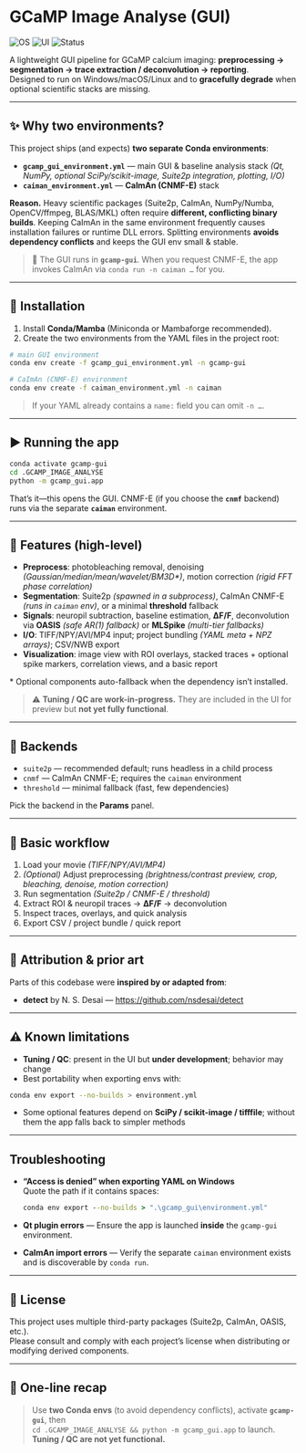 # GCaMP Image Analyse (GUI)

![OS](https://img.shields.io/badge/OS-Windows%20|%20macOS%20|%20Linux-informational)
![UI](https://img.shields.io/badge/GUI-PySide6-blue)
![Status](https://img.shields.io/badge/Tuning%20%2F%20QC-WIP-orange)

A lightweight GUI pipeline for GCaMP calcium imaging: **preprocessing → segmentation → trace extraction / deconvolution → reporting**.  
Designed to run on Windows/macOS/Linux and to **gracefully degrade** when optional scientific stacks are missing.

---

## ✨ Why two environments?

This project ships (and expects) **two separate Conda environments**:

- **`gcamp_gui_environment.yml`** — main GUI & baseline analysis stack *(Qt, NumPy, optional SciPy/scikit-image, Suite2p integration, plotting, I/O)*  
- **`caiman_environment.yml`** — **CaImAn (CNMF-E)** stack

**Reason.** Heavy scientific packages (Suite2p, CaImAn, NumPy/Numba, OpenCV/ffmpeg, BLAS/MKL) often require **different, conflicting binary builds**. Keeping CaImAn in the same environment frequently causes installation failures or runtime DLL errors. Splitting environments **avoids dependency conflicts** and keeps the GUI env small & stable.

> 🔁 The GUI runs in **`gcamp-gui`**. When you request CNMF-E, the app invokes CaImAn via `conda run -n caiman …` for you.

---

## 🧰 Installation

1. Install **Conda/Mamba** (Miniconda or Mambaforge recommended).
2. Create the two environments from the YAML files in the project root:

```bash
# main GUI environment
conda env create -f gcamp_gui_environment.yml -n gcamp-gui

# CaImAn (CNMF-E) environment
conda env create -f caiman_environment.yml -n caiman
```

> If your YAML already contains a `name:` field you can omit `-n …`.

---

## ▶️ Running the app

```bash
conda activate gcamp-gui
cd .GCAMP_IMAGE_ANALYSE
python -m gcamp_gui.app
```

That’s it—this opens the GUI. CNMF-E (if you choose the **`cnmf`** backend) runs via the separate **`caiman`** environment.

---

## 🌟 Features (high-level)

- **Preprocess**: photobleaching removal, denoising *(Gaussian/median/mean/wavelet/BM3D\*)*, motion correction *(rigid FFT phase correlation)*  
- **Segmentation**: Suite2p *(spawned in a subprocess)*, CaImAn CNMF-E *(runs in `caiman` env)*, or a minimal **threshold** fallback  
- **Signals**: neuropil subtraction, baseline estimation, **ΔF/F**, deconvolution via **OASIS** *(safe AR(1) fallback)* or **MLSpike** *(multi-tier fallbacks)*  
- **I/O**: TIFF/NPY/AVI/MP4 input; project bundling *(YAML meta + NPZ arrays)*; CSV/NWB export  
- **Visualization**: image view with ROI overlays, stacked traces + optional spike markers, correlation views, and a basic report

\* Optional components auto-fallback when the dependency isn’t installed.

> ⚠️ **Tuning / QC are work-in-progress.** They are included in the UI for preview but **not yet fully functional**.

---

## 🧪 Backends

- `suite2p` — recommended default; runs headless in a child process  
- `cnmf` — CaImAn CNMF-E; requires the `caiman` environment  
- `threshold` — minimal fallback (fast, few dependencies)

Pick the backend in the **Params** panel.

---

## 🔁 Basic workflow

1. Load your movie *(TIFF/NPY/AVI/MP4)*  
2. *(Optional)* Adjust preprocessing *(brightness/contrast preview, crop, bleaching, denoise, motion correction)*  
3. Run segmentation *(Suite2p / CNMF-E / threshold)*  
4. Extract ROI & neuropil traces → **ΔF/F** → deconvolution  
5. Inspect traces, overlays, and quick analysis  
6. Export CSV / project bundle / quick report

---

## 🙏 Attribution & prior art

Parts of this codebase were **inspired by or adapted from**:

- **detect** by N. S. Desai — <https://github.com/nsdesai/detect>

---

## ⚠️ Known limitations

- **Tuning / QC**: present in the UI but **under development**; behavior may change  
- Best portability when exporting envs with:

```bash
conda env export --no-builds > environment.yml
```

- Some optional features depend on **SciPy / scikit-image / tifffile**; without them the app falls back to simpler methods

---

## Troubleshooting

- **“Access is denied” when exporting YAML on Windows**  
  Quote the path if it contains spaces:

  ```bat
  conda env export --no-builds > ".\gcamp_gui\environment.yml"
  ```

- **Qt plugin errors** — Ensure the app is launched **inside** the `gcamp-gui` environment.  
- **CaImAn import errors** — Verify the separate `caiman` environment exists and is discoverable by `conda run`.

---

## 📜 License

This project uses multiple third-party packages (Suite2p, CaImAn, OASIS, etc.).  
Please consult and comply with each project’s license when distributing or modifying derived components.

---

## 🔷 One-line recap

> Use **two Conda envs** (to avoid dependency conflicts), activate **`gcamp-gui`**, then  
> `cd .GCAMP_IMAGE_ANALYSE && python -m gcamp_gui.app` to launch.  
> **Tuning / QC are not yet functional.**
